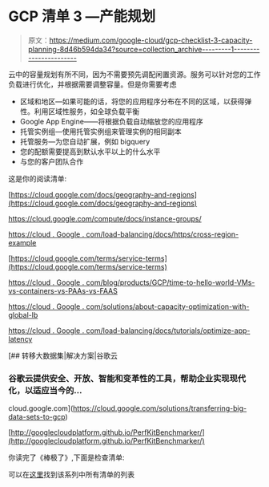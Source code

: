 # GCP 清单 3 —产能规划

> 原文：<https://medium.com/google-cloud/gcp-checklist-3-capacity-planning-8d46b594da34?source=collection_archive---------1----------------------->

云中的容量规划有所不同，因为不需要预先调配闲置资源。服务可以针对您的工作负载进行优化，并根据需要调整容量。但是你需要考虑

*   区域和地区—如果可能的话，将您的应用程序分布在不同的区域，以获得弹性。利用区域性服务，如全球负载平衡
*   Google App Engine——将根据负载自动缩放您的应用程序
*   托管实例组—使用托管实例组来管理实例的相同副本
*   托管服务—为您自动扩展，例如 bigquery
*   您的配额需要提高到默认水平以上的什么水平
*   与您的客户团队合作

这是你的阅读清单:

[https://cloud.google.com/docs/geography-and-regions](https://cloud.google.com/docs/geography-and-regions)

https://cloud.google.com/compute/docs/instance-groups/

[https://cloud . Google . com/load-balancing/docs/https/cross-region-example](https://cloud.google.com/load-balancing/docs/https/cross-region-example)

[https://cloud.google.com/terms/service-terms](https://cloud.google.com/terms/service-terms)

[https://cloud . Google . com/blog/products/GCP/time-to-hello-world-VMs-vs-containers-vs-PAAs-vs-FAAS](https://cloud.google.com/blog/products/gcp/time-to-hello-world-vms-vs-containers-vs-paas-vs-faas)

[https://cloud . Google . com/solutions/about-capacity-optimization-with-global-lb](https://cloud.google.com/solutions/about-capacity-optimization-with-global-lb)

[https://cloud . Google . com/load-balancing/docs/tutorials/optimize-app-latency](https://cloud.google.com/load-balancing/docs/tutorials/optimize-app-latency)

[](https://cloud.google.com/solutions/transferring-big-data-sets-to-gcp) [## 转移大数据集|解决方案|谷歌云

### 谷歌云提供安全、开放、智能和变革性的工具，帮助企业实现现代化，以适应当今的…

cloud.google.com](https://cloud.google.com/solutions/transferring-big-data-sets-to-gcp) 

[http://googlecloudplatform.github.io/PerfKitBenchmarker/](http://googlecloudplatform.github.io/PerfKitBenchmarker/)

你读完了《棒极了》,下面是检查清单:

可以在[这里](/@grapesfrog/using-gcp-theres-a-checklist-for-that-76d61d1ffcbc)找到该系列中所有清单的列表